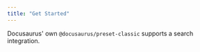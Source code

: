 ```yaml
---
title: "Get Started"
---
```


Docusaurus' own `@docusaurus/preset-classic` supports a search integration.